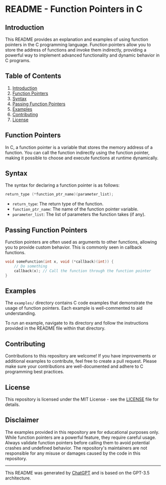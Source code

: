 # README - Function Pointers in C

## Introduction

This README provides an explanation and examples of using function pointers in the C programming language. Function pointers allow you to store the address of functions and invoke them indirectly, providing a powerful way to implement advanced functionality and dynamic behavior in C programs.

## Table of Contents

1. [Introduction](#introduction)
2. [Function Pointers](#function-pointers)
3. [Syntax](#syntax)
4. [Passing Function Pointers](#passing-function-pointers)
5. [Examples](#examples)
6. [Contributing](#contributing)
7. [License](#license)

## Function Pointers

In C, a function pointer is a variable that stores the memory address of a function. You can call the function indirectly using the function pointer, making it possible to choose and execute functions at runtime dynamically.

## Syntax

The syntax for declaring a function pointer is as follows:

```c
return_type (*function_ptr_name)(parameter_list);
```

- `return_type`: The return type of the function.
- `function_ptr_name`: The name of the function pointer variable.
- `parameter_list`: The list of parameters the function takes (if any).

## Passing Function Pointers

Function pointers are often used as arguments to other functions, allowing you to provide custom behavior. This is commonly seen in callback functions.

```c
void someFunction(int x, void (*callback)(int)) {
    // Do something
    callback(x); // Call the function through the function pointer
}
```

## Examples

The `examples/` directory contains C code examples that demonstrate the usage of function pointers. Each example is well-commented to aid understanding.

To run an example, navigate to its directory and follow the instructions provided in the README file within that directory.

## Contributing

Contributions to this repository are welcome! If you have improvements or additional examples to contribute, feel free to create a pull request. Please make sure your contributions are well-documented and adhere to C programming best practices.

## License

This repository is licensed under the MIT License - see the [LICENSE](LICENSE) file for details.

## Disclaimer

The examples provided in this repository are for educational purposes only. While function pointers are a powerful feature, they require careful usage. Always validate function pointers before calling them to avoid potential crashes and undefined behavior. The repository's maintainers are not responsible for any misuse or damages caused by the code in this repository.

---
This README was generated by [ChatGPT](https://github.com/openai/chatgpt) and is based on the GPT-3.5 architecture.
